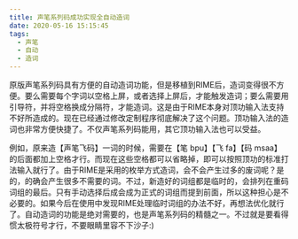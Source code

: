 ```yaml
---
title: 声笔系列码成功实现全自动造词
date: 2020-05-16 15:15:45
tags:
  - 声笔
  - 自动
  - 造词
---
```


原版声笔系列码具有方便的自动造词功能，但是移植到RIME后，造词变得很不方便。要么需要每个字词以空格上屏，或者选择上屏后，才能触发造词；要么需要用引导符，并将空格换成分隔符，才能造词。这是由于RIME本身对顶功输入法支持不好所造成的。现在已经通过修改定制程序彻底解决了这个问题。顶功输入法的造词也非常方便快捷了。不仅声笔系列码能用，其它顶功输入法也可以受益。

<!--more-->

例如，原来造【声笔飞码】一词的时候，需要在【笔 bpu】【飞 fa】【码 msaa】的后面都加上空格才行。而现在这些空格都可以省略掉，即可以按照顶功的标准打法输入就行了。由于RIME是采用的枚举方式造词，会不会产生过多的废词呢？是的，的确会产生很多不需要的词。不过，新造好的词组都是临时的，会排列在重码词组的最后。只有手动选择后成会成为正式的词组而提到前面，所以这种担心是不必要的。如果今后在使用中发现RIME处理临时词组的办法不好，再想法优化就行了。自动造词的功能是绝对需要的，也是声笔系列码的精髓之一。不过就是要看得惯太极符号才行，不要眼睛里容不下沙子:)